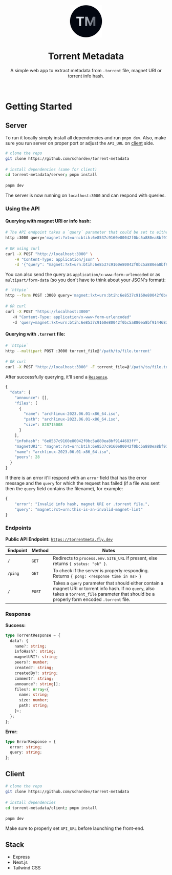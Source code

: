 <div align="center">
    <img src="./client/public/icon.png" alt="Torrent Metadata">
    <h1>Torrent Metadata</h1>
    <p align="center">A simple web app to extract metadata from <code>.torrent</code> file, magnet URI or torrent info hash.</p>
</div>
<br/>

# Getting Started

## Server

To run it locally simply install all dependencies and run `pnpm dev`. Also, make sure you run server on proper port or adjust the `API_URL` on [client](https://github.com/schardev/torrent-metadata/blob/c2fd5262d5769bc6690efe4ac0cdec1f986c721b/client/lib/constant.ts#L1) side.

```bash
# clone the repo
git clone https://github.com/schardev/torrent-metadata

# install dependencies (same for client)
cd torrent-metadata/server; pnpm install

pnpm dev
```

The server is now running on `localhost:3000` and can respond with queries.

### Using the API

<!-- > **Note**: I'm using [`httpie`](https://github.com/httpie/httpie) for demonstrating how to query the API but you can use `curl` or whatever. -->

#### Querying with magnet URI or info hash:

```bash
# The API endpoint takes a `query` parameter that could be set to either a torrent magnet URI or info hash
http :3000 query='magnet:?xt=urn:btih:6e8537c9160e80042f0bc5a880ea8bf9144683ff&dn=archlinux-2023.06.01-x86_64.iso'

# OR using curl
curl -X POST "http://localhost:3000" \
    -H "Content-Type: application/json" \
    -d '{"query": "magnet:?xt=urn:btih:6e8537c9160e80042f0bc5a880ea8bf9144683ff&dn=archlinux-2023.06.01-x86_64.iso"}'
```

You can also send the query as `application/x-www-form-urlencoded` or as `multipart/form-data` (so you don't have to think about your JSON's format):

```bash
# `httpie`
http --form POST :3000 query='magnet:?xt=urn:btih:6e8537c9160e80042f0bc5a880ea8bf9144683ff&dn=archlinux-2023.06.01-x86_64.iso'

# OR curl
curl -X POST "https://localhost:3000"
   -H "Content-Type: application/x-www-form-urlencoded"
   -d 'query=magnet:?xt=urn:btih:6e8537c9160e80042f0bc5a880ea8bf9144683ff&dn=archlinux-2023.06.01-x86_64.iso'
```

#### Querying with `.torrent` file:

```bash
# `httpie`
http --multipart POST :3000 torrent_file@'/path/to/file.torrent'

# OR curl
curl -X POST "http://localhost:3000" -F torrent_file=@'/path/to/file.torrent'
```

After successfully querying, it'll send a [`Response`](#response).

```js
{
  "data": {
    "announce": [],
    "files": [
      {
        "name": "archlinux-2023.06.01-x86_64.iso",
        "path": "archlinux-2023.06.01-x86_64.iso",
        "size": 828715008
      }
    ],
    "infoHash": "6e8537c9160e80042f0bc5a880ea8bf9144683ff",
    "magnetURI": "magnet:?xt=urn:btih:6e8537c9160e80042f0bc5a880ea8bf9144683ff&dn=archlinux-2023.06.01-x86_64.iso",
    "name": "archlinux-2023.06.01-x86_64.iso",
    "peers": 28
  }
}
```

If there is an error it'll respond with an `error` field that has the error message and the `query` for which the request has failed (if a file was sent then the `query` field contains the filename), for example:

```js
{
    "error": "Invalid info hash, magnet URI or .torrent file.",
    "query": "magnet:?xt=urn:this-is-an-invalid-magnet-lint"
}
```

### Endpoints

**Public API Endpoint:** [`https://torrentmeta.fly.dev`](https://torrentmeta.fly.dev)

| Endpoint | Method | Notes                                                                                                                                                                                                |
| -------- | ------ | ---------------------------------------------------------------------------------------------------------------------------------------------------------------------------------------------------- |
| `/`      | `GET`  | Redirects to `process.env.SITE_URL` if present, else returns `{ status: "ok" }`.                                                                                                                     |
| `/ping`  | `GET`  | To check if the server is properly responding. Returns `{ pong: <response time in ms> }`                                                                                                             |
| `/`      | `POST` | Takes a `query` parameter that should either contain a magnet URI or torrent info hash. If no `query`, also takes a `torrent_file` parameter that should be a properly form encoded `.torrent` file. |

### Response

**Success:**

```ts
type TorrentResponse = {
  data?: {
    name?: string;
    infoHash?: string;
    magnetURI?: string;
    peers?: number;
    created?: string;
    createdBy?: string;
    comment?: string;
    announce?: string[];
    files?: Array<{
      name: string;
      size: number;
      path: string;
    }>;
  };
};
```

**Error**:

```ts
type ErrorResponse = {
  error: string;
  query: string;
};
```

## Client

```bash
# clone the repo
git clone https://github.com/schardev/torrent-metadata

# install dependencies
cd torrent-metadata/client; pnpm install

pnpm dev
```

Make sure to properly set `API_URL` before launching the front-end.

## Stack

- Express
- Next.js
- Tailwind CSS
